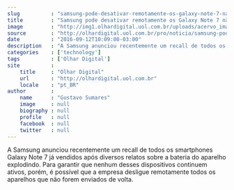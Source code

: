 ```yaml
---
slug          : "samsung-pode-desativar-remotamente-os-galaxy-note-7-nao-retornados"
title         : "Samsung pode desativar remotamente os Galaxy Note 7 não retornados"
image         : "http://img1.olhardigital.uol.com.br/uploads/acervo_imagens/2016/09/20160901214029_660_420.jpg"
source        : "http://olhardigital.uol.com.br/pro/noticia/samsung-pode-desativar-remotamente-os-galaxy-note-7-nao-retornados/62020"
date          : "2016-09-12T10:09:00-03:00"
description   : "A Samsung anunciou recentemente um recall de todos os smartphones Galaxy Note 7 já vendidos após diversos relatos sobre a bateria do aparelho explodindo. Para garantir que nenhum desses dispositivos continuem ativos, porém, é possível que a empresa desligue remotamente todos os aparelhos que não forem enviados de volta."
categories    : ['technology']
tags          : ['Olhar Digital']
site          :
    title     : "Olhar Digital"
    url       : "http://olhardigital.uol.com.br"
    locale    : "pt_BR"
author        :
    name      : "Gustavo Sumares"
    image     : null
    biography : null
    profile   : null
    facebook  : null
    twitter   : null
---
```


A Samsung anunciou recentemente um recall de todos os smartphones Galaxy Note 7 já vendidos após diversos relatos sobre a bateria do aparelho explodindo. Para garantir que nenhum desses dispositivos continuem ativos, porém, é possível que a empresa desligue remotamente todos os aparelhos que não forem enviados de volta.
